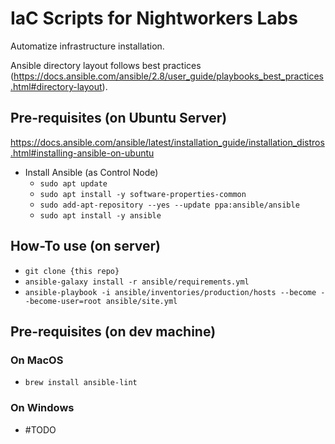# IaC Scripts for Nightworkers Labs
Automatize infrastructure installation.

Ansible directory layout follows best practices (https://docs.ansible.com/ansible/2.8/user_guide/playbooks_best_practices.html#directory-layout).

## Pre-requisites (on Ubuntu Server)
https://docs.ansible.com/ansible/latest/installation_guide/installation_distros.html#installing-ansible-on-ubuntu

- Install Ansible (as Control Node)
  - `sudo apt update`
  - `sudo apt install -y software-properties-common`
  - `sudo add-apt-repository --yes --update ppa:ansible/ansible`
  - `sudo apt install -y ansible`

## How-To use (on server)
- `git clone {this repo}`
- `ansible-galaxy install -r ansible/requirements.yml`
- `ansible-playbook -i ansible/inventories/production/hosts --become --become-user=root ansible/site.yml`

## Pre-requisites (on dev machine)
### On MacOS
- `brew install ansible-lint`
### On Windows
- #TODO